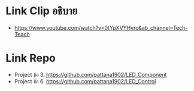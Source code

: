 # Link Clip อธิบาย 
- https://www.youtube.com/watch?v=0tYpXVYHvrc&ab_channel=Tech-Teach
# Link Repo
- Project ข้อ 3. https://github.com/pattana1902/LED_Component
- Project ข้อ 6. https://github.com/pattana1902/LED_Control
